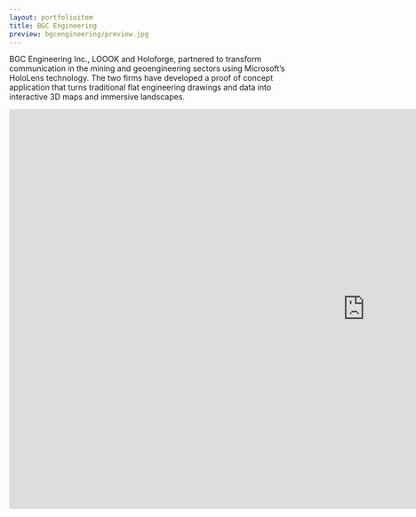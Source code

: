 ```yaml
---
layout: portfolioitem
title: BGC Engineering
preview: bgcengineering/preview.jpg
---
```


BGC Engineering Inc., LOOOK and Holoforge, partnered to transform communication in the mining and geoengineering sectors using Microsoft’s HoloLens technology. The two firms have developed a proof of concept application that turns traditional flat engineering drawings and data into interactive 3D maps and immersive landscapes.


<iframe width="1280" height="720" src="https://www.youtube.com/embed/-WYJfbktnl8" frameborder="0" allow="autoplay; encrypted-media" allowfullscreen></iframe>